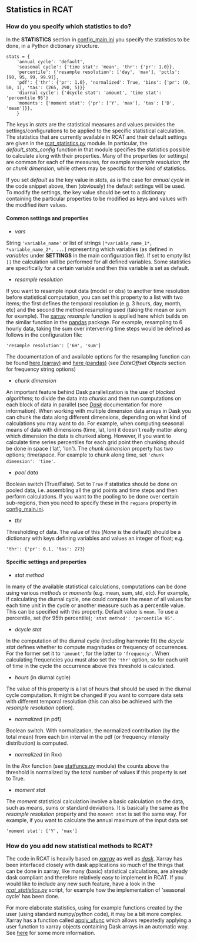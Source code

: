 ## Statistics in RCAT ##

### How do you specify which statistics to do? ###
In the **STATISTICS** section in
[config_main.ini](../src/config/config_main.ini) you specify the statistics
to be done, in a Python dictionary structure.

```
stats = {
	'annual cycle': 'default',
	'seasonal cycle': {'time stat': 'mean', 'thr': {'pr': 1.0}},
	'percentile': {'resample resolution': ['day', 'max'], 'pctls': [90, 95, 99, 99.9]},
	'pdf': {'thr': {'pr': 1.0}, 'normalized': True, 'bins': {'pr': (0, 50, 1), 'tas': (265, 290, 5)}}
	'diurnal cycle': {'dcycle stat': 'amount', 'time stat': 'percentile 95'}
	'moments': {'moment stat': {'pr': ['Y', 'max'], 'tas': ['D', 'mean']}},
    }
```

The keys in *stats* are the statistical measures and values provides the
settings/configurations to be applied to the specific statistical calculation.
The statistics that are currently available in RCAT and their default settings
are given in the [rcat_statistics.py](../src/rcat_statistics.py) module. In
particular, the *default_stats_config* function in that module specifies the
statistics possible to calculate along with their properties. Many of the
properties (or settings) are common for each of the measures, for example
*resample resolution*, *thr* or *chunk dimension*, while others may be specific
for the kind of statistics.

If you set *default* as the key value in *stats*, as is the case for *annual
cycle* in the code snippet above, then (obviously) the default settings will be
used. To modify the settings, the key value should be set to a dictionary
containing the particular properties to be modified as keys and values with the
modified item values.

#### Common settings and properties ####
* *vars*

String `'variable_name'` or list of strings `[*variable_name_1*,
*variable_name_2*, ...]` representing which variables (as defined in *variables*
under **SETTINGS** in the main configuration file). If set to empty list `[]` the
calculation will be performed for all defined variables. Some statistics are
specifically for a certain variable and then this variable is set as default.

* *resample resolution*

If you want to resample input data (model or obs) to another time resolution
before statistical computation, you can set this property to a list with two
items; the first defines the temporal resolution (e.g. 3 hours, day, month, etc)
and the second the method resampling used (taking the mean or sum for example).
The [xarray](http://xarray.pydata.org/en/stable/) *resample* function is applied
here which builds on the similar function in the
[pandas](https://pandas.pydata.org/) package. For example, resampling to 6
hourly data, taking the sum over intervening time steps would be defined as
follows in the  configuration file:

```
'resample resolution': ['6H', 'sum']
```

The documentation of and available options for the resampling function can
be found [here
(xarray)](http://xarray.pydata.org/en/stable/time-series.html#resampling-and-grouped-operations)
and [here
(pandas)](https://pandas.pydata.org/pandas-docs/stable/user_guide/timeseries.html)
(see *DateOffset Objects* section for frequency string options)

* *chunk dimension*

An important feature behind Dask parallelization is the use of *blocked
algorithms*; to divide the data into *chunks* and then run computations on each
block of data in parallel (see [*Dask*](https://docs.dask.org/en/latest/)
documentation for more information). When working with multiple dimension data
arrays in Dask you can chunk the data along different dimensions, depending on
what kind of calculations you may want to do. For example, when computing seasonal
means of data with dimensions (time, lat, lon) it doesn't really matter along
which dimension the data is chunked along. However, if you want to calculate
time series percentiles for each grid point then chunking should be done in
space ('lat', 'lon'). The *chunk dimension* property has two options;
*time*/*space*. For example to chunk along time, set `'chunk dimension':
'time'`.

* *pool data*

Boolean switch (True/False). Set to `True` if statistics should be done on
pooled data, i.e. assembling all the grid points and time steps and then perform
calculations. If you want to the pooling to be done over certain sub-regions,
then you need to specify these in the `regions` property in
[config_main.ini](../src/config/config_main.ini).

* *thr*

Thresholding of data. The value of this (*None* is the default) should be a
dictionary with keys defining variables and values an integer of float; e.g.

```
'thr': {'pr': 0.1, 'tas': 273}
```

#### Specific settings and properties ####

* *stat method*

In many of the available statistical calculations, computations can be done using
various *methods* or *moments* (e.g. mean, sum, std, etc). For example, if
calculating the diurnal cycle, one could compute the mean of all values for each
time unit in the cycle or another measure such as a percentile value. This can
be specified with this property. Default value is `mean`. To use a percentile,
set (for 95th percentile); `'stat method': 'percentile 95'`.

* *dcycle stat*

In the computation of the diurnal cycle (including harmonic fit) the *dcycle
stat* defines whether to compute magnitudes or frequency of occurrences. For the
former set it to `'amount'`, for the latter to `'frequency'`. When calculating
frequencies you must also set the `'thr'` option, so for each unit of time in
the cycle the occurrence above this threshold is calculated.

* *hours* (in diurnal cycle)

The value of this property is a list of hours that should be used in the diurnal
cycle computation. It might be changed if you want to compare data sets with
different temporal resolution (this can also be achieved with the *resample
resolution* option).

* *normalized* (in pdf)

Boolean switch. With normalization, the normalized contribution (by the total mean)
from each bin interval in the pdf (or frequency intensity distribution) is computed.

* *normalized* (in Rxx)

In the *Rxx* function (see [statfuncs.py](../src/modules/statfuncs.py) module)
the counts above the threshold is normalized by the total number of values if
this property is set to True.

* *moment stat*

The *moment* statistical calculation involve a basic calculation on the data,
such as means, sums or standard deviations. It is basically the same as the
*resample resolution* property and the `moment stat` is set the same way. For
example, if you want to calculate the annual maximum of the input data set

```
'moment stat': ['Y', 'max']
```

### How do you add new statistical methods to RCAT? ###

The code in RCAT is heavily based on
[*xarray*](http://xarray.pydata.org/en/stable/) as well as
[*dask*](https://docs.dask.org/en/latest/). Xarray has been interfaced closely
with dask applications so much of the things that can be done in xarray, like
many (basic) statistical calculations, are already dask compliant and therefore
relatively easy to implement in RCAT. If you would like to include any new such feature,
have a look in the [*rcat_statistics.py*](src/rcat_statistics.py) script, for example
how the implementation of 'seasonal cycle' has been done.

For more elaborate statistics, using for example functions created by the user
(using standard numpy/python code), it may be a bit more complex. Xarray has a
function called
[apply_ufunc](http://xarray.pydata.org/en/stable/generated/xarray.apply_ufunc.html#xarray.apply_ufunc)
which allows repeatedly applying a user function to xarray objects containing Dask
arrays in an automatic way. See
[here](http://xarray.pydata.org/en/stable/computation.html#comput-wrapping-custom)
for some more information.
